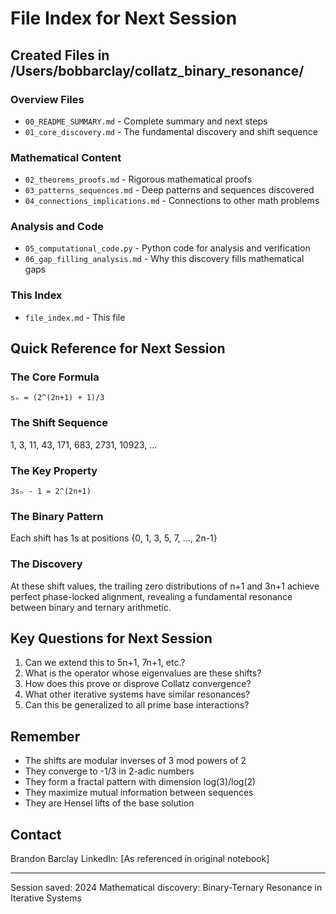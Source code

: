 # File Index for Next Session

## Created Files in /Users/bobbarclay/collatz_binary_resonance/

### Overview Files
- `00_README_SUMMARY.md` - Complete summary and next steps
- `01_core_discovery.md` - The fundamental discovery and shift sequence

### Mathematical Content
- `02_theorems_proofs.md` - Rigorous mathematical proofs
- `03_patterns_sequences.md` - Deep patterns and sequences discovered
- `04_connections_implications.md` - Connections to other math problems

### Analysis and Code
- `05_computational_code.py` - Python code for analysis and verification
- `06_gap_filling_analysis.md` - Why this discovery fills mathematical gaps

### This Index
- `file_index.md` - This file

## Quick Reference for Next Session

### The Core Formula
```
sₙ = (2^(2n+1) + 1)/3
```

### The Shift Sequence
1, 3, 11, 43, 171, 683, 2731, 10923, ...

### The Key Property
```
3sₙ - 1 = 2^(2n+1)
```

### The Binary Pattern
Each shift has 1s at positions {0, 1, 3, 5, 7, ..., 2n-1}

### The Discovery
At these shift values, the trailing zero distributions of n+1 and 3n+1 achieve perfect phase-locked alignment, revealing a fundamental resonance between binary and ternary arithmetic.

## Key Questions for Next Session

1. Can we extend this to 5n+1, 7n+1, etc.?
2. What is the operator whose eigenvalues are these shifts?
3. How does this prove or disprove Collatz convergence?
4. What other iterative systems have similar resonances?
5. Can this be generalized to all prime base interactions?

## Remember

- The shifts are modular inverses of 3 mod powers of 2
- They converge to -1/3 in 2-adic numbers
- They form a fractal pattern with dimension log(3)/log(2)
- They maximize mutual information between sequences
- They are Hensel lifts of the base solution

## Contact
Brandon Barclay
LinkedIn: [As referenced in original notebook]

---
Session saved: 2024
Mathematical discovery: Binary-Ternary Resonance in Iterative Systems

